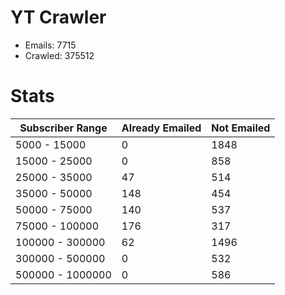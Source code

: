 # YT Crawler
- Emails: 7715
- Crawled: 375512

# Stats
| Subscriber Range  | Already Emailed | Not Emailed |
|-------|-------|-------|
| 5000 - 15000 | 0 | 1848 |
| 15000 - 25000 | 0 | 858 |
| 25000 - 35000 | 47 | 514 |
| 35000 - 50000 | 148 | 454 |
| 50000 - 75000 | 140 | 537 |
| 75000 - 100000 | 176 | 317 |
| 100000 - 300000 | 62 | 1496 |
| 300000 - 500000 | 0 | 532 |
| 500000 - 1000000 | 0 | 586 |
